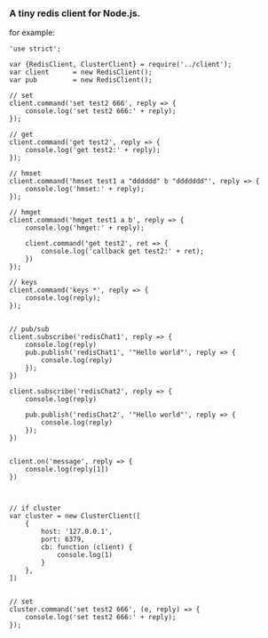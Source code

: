 ### A tiny redis client for Node.js.  

for example:

    'use strict';

    var {RedisClient, ClusterClient} = require('../client');
    var client      = new RedisClient();
    var pub         = new RedisClient();

    // set 
    client.command('set test2 666', reply => {
        console.log('set test2 666:' + reply);
    });

    // get
    client.command('get test2', reply => {
        console.log('get test2:' + reply);
    });

    // hmset
    client.command('hmset test1 a "dddddd" b "ddddddd"', reply => {
        console.log('hmset:' + reply);
    });

    // hmget
    client.command('hmget test1 a b', reply => {
        console.log('hmget:' + reply);

        client.command('get test2', ret => {
            console.log('callback get test2:' + ret);
        })
    });

    // keys
    client.command('keys *', reply => {
        console.log(reply);
    });


    // pub/sub
    client.subscribe('redisChat1', reply => {
        console.log(reply)
        pub.publish('redisChat1', '"Hello world"', reply => {
            console.log(reply)
        });
    })

    client.subscribe('redisChat2', reply => {
        console.log(reply)

        pub.publish('redisChat2', '"Hello world"', reply => {
            console.log(reply)
        });
    })


    client.on('message', reply => {
        console.log(reply[1])
    })



    // if cluster
    var cluster = new ClusterClient([
        {
            host: '127.0.0.1',
            port: 6379,
            cb: function (client) {
                console.log(1)
            }
        },
    ])


    // set 
    cluster.command('set test2 666', (e, reply) => {
        console.log('set test2 666:' + reply);
    });

